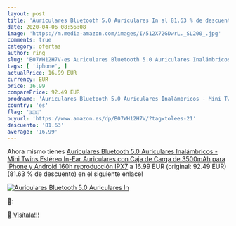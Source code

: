 ```yaml
---
layout: post
title: 'Auriculares Bluetooth 5.0 Auriculares In al 81.63 % de descuento'
date: 2020-04-06 08:56:08
image: 'https://m.media-amazon.com/images/I/512X72GDwrL._SL200_.jpg'
comments: true
category: ofertas
author: ring
slug: 'B07WH12H7V-es Auriculares Bluetooth 5.0 Auriculares Inalámbricos - Mini...'
tags: [ 'iphone', ]
actualPrice: 16.99 EUR
currency: EUR
price: 16.99
comparePrice: 92.49 EUR
prodname: 'Auriculares Bluetooth 5.0 Auriculares Inalámbricos - Mini Twins Estéreo In-Ear Auriculares con Caja de Carga de 3500mAh para iPhone y Android  160h reproducción  IPX7'
country: 'es'
flag: '🇪🇸'
buyurl: 'https://www.amazon.es/dp/B07WH12H7V/?tag=tolees-21'
descuento: '81.63'
average: '16.99'
---
```


Ahora mismo tienes [Auriculares Bluetooth 5.0 Auriculares Inalámbricos - Mini Twins Estéreo In-Ear Auriculares con Caja de Carga de 3500mAh para iPhone y Android  160h reproducción  IPX7](https://www.amazon.es/dp/B07WH12H7V/?tag=tolees-21) a 16.99 EUR (original: 92.49 EUR) (81.63 %  de descuento) en el siguiente enlace!

[![Auriculares Bluetooth 5.0 Auriculares In](https://m.media-amazon.com/images/I/512X72GDwrL._SL200_.jpg)](https://www.amazon.es/dp/B07WH12H7V/?tag=tolees-21)

🔎:


[🛒 Visítala!!!](https://www.amazon.es/dp/B07WH12H7V/?tag=tolees-21)
